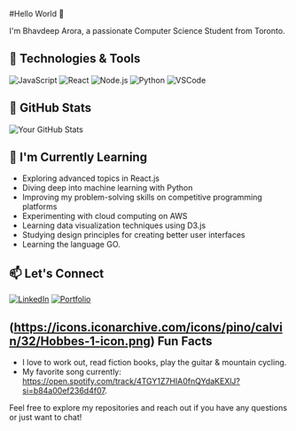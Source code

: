 #Hello World 👋

I'm Bhavdeep Arora, a passionate Computer Science Student from Toronto.

## 🔧 Technologies & Tools

![JavaScript](https://img.shields.io/badge/-JavaScript-F7DF1E?logo=javascript&logoColor=black&style=flat)
![React](https://img.shields.io/badge/-React-61DAFB?logo=react&logoColor=white&style=flat)
![Node.js](https://img.shields.io/badge/-Node.js-339933?logo=node.js&logoColor=white&style=flat)
![Python](https://img.shields.io/badge/-Python-3776AB?logo=python&logoColor=white&style=flat)
![VSCode](https://img.shields.io/badge/-VSCode-007ACC?logo=visual-studio-code&logoColor=white&style=flat)

## 🚀 GitHub Stats

![Your GitHub Stats](https://github-readme-stats.vercel.app/api?username=bhav2134&show_icons=true&count_private=true&hide=contribs,prs&theme=radical)

## 🌱 I'm Currently Learning

- Exploring advanced topics in React.js
- Diving deep into machine learning with Python
- Improving my problem-solving skills on competitive programming platforms
- Experimenting with cloud computing on AWS
- Learning data visualization techniques using D3.js
- Studying design principles for creating better user interfaces
- Learning the language GO. 

## 📫 Let's Connect

[![LinkedIn](https://img.shields.io/badge/-LinkedIn-0077B5?logo=linkedin&logoColor=white)](https://www.linkedin.com/in/bhavdeeparora/)
[![Portfolio](https://img.shields.io/badge/-Portfolio-4285F4?style=flat&logo=google-chrome&logoColor=white)](https://www.your-portfolio.com/)

## (https://icons.iconarchive.com/icons/pino/calvin/32/Hobbes-1-icon.png) Fun Facts

- I love to work out, read fiction books, play the guitar & mountain cycling.
- My favorite song currently: https://open.spotify.com/track/4TGY1Z7HIA0fnQYdaKEXlJ?si=b84a00ef236d4f07.

Feel free to explore my repositories and reach out if you have any questions or just want to chat!


